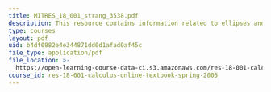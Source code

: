 ```yaml
---
title: MITRES_18_001_strang_3538.pdf
description: This resource contains information related to ellipses and iterations.
type: courses
layout: pdf
uid: b4df0882e4e344871dd0d1afad0af45c
file_type: application/pdf
file_location: >-
  https://open-learning-course-data-ci.s3.amazonaws.com/res-18-001-calculus-online-textbook-spring-2005/b4df0882e4e344871dd0d1afad0af45c_MITRES_18_001_strang_3538.pdf
course_id: res-18-001-calculus-online-textbook-spring-2005
---
```

